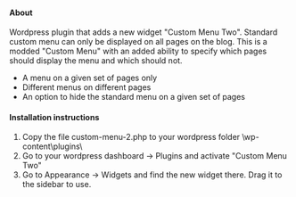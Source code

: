 #### About

Wordpress plugin that adds a new widget "Custom Menu Two".
Standard custom menu can only be displayed on all pages on the blog.
This is a modded "Custom Menu" with an added ability to specify which pages
should display the menu and which should not.

* A menu on a given set of pages only
* Different menus on different pages
* An option to hide the standard menu on a given set of pages


#### Installation instructions

1. Copy the file custom-menu-2.php to your wordpress  folder \wp-content\plugins\
2. Go to your wordpress dashboard -> Plugins and activate "Custom Menu Two"
3. Go to Appearance -> Widgets and find the new widget there. Drag it to the sidebar to use.
